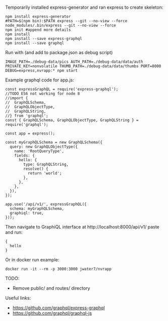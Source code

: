 Temporarily installed express-generator and ran express to create skeleton:
~~~~
npm install express-generator
#PATH=$(npm bin):$PATH express --git --no-view --force
node_modules/.bin/express --git --no-view --force
npm init #append more details
npm install
npm install --save express-graphql
npm install --save graphql
~~~~

Run with (and add to package.json as debug script)
~~~~
IMAGE_PATH=./debug-data/pics AUTH_PATH=./debug-data/data/auth PRIVATE_KEY=nonvolatile THUMB_PATH=./debug-data/data/thumbs PORT=8000 DEBUG=express,nvrapp:* npm start
~~~~

Example graphql code for app.js:
~~~~
const expressGraphQL = require('express-graphql');
//TODO ES6 not working for node 8
//import {
//  GraphQLSchema,
//  GraphQLObjectType,
//  GraphQLString,
//} from 'graphql';
const { GraphQLSchema, GraphQLObjectType, GraphQLString } = require('graphql');

const app = express();

const myGraphQLSchema = new GraphQLSchema({
  query: new GraphQLObjectType({
    name: 'RootQueryType',
    fields: {
      hello: {
        type: GraphQLString,
        resolve() {
          return 'world';
        },
      },
    },
  }),
});

app.use('/api/v1/', expressGraphQL({
  schema: myGraphQLSchema,
  graphiql: true,
}));
~~~~

Then navigate to GraphiQL interface at http://localhost:8000/api/v1/
paste and run:
~~~~
{
  hello
}
~~~~

Or in docker run example:
~~~~
docker run -it --rm -p 3000:3000 jwater7/nvrapp
~~~~

TODO: 
* Remove public/ and routes/ directory

Useful links:
* https://github.com/graphql/express-graphql
* https://github.com/graphql/graphql-js

